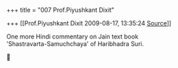 +++
title = "007 Prof.Piyushkant Dixit"

+++
[[Prof.Piyushkant Dixit	2009-08-17, 13:35:24 [Source](https://groups.google.com/g/bvparishat/c/F6Iwu81DRL0)]]



One more Hindi commentary on Jain text book  
'Shastravarta-Samuchchaya' of Haribhadra Suri.  



